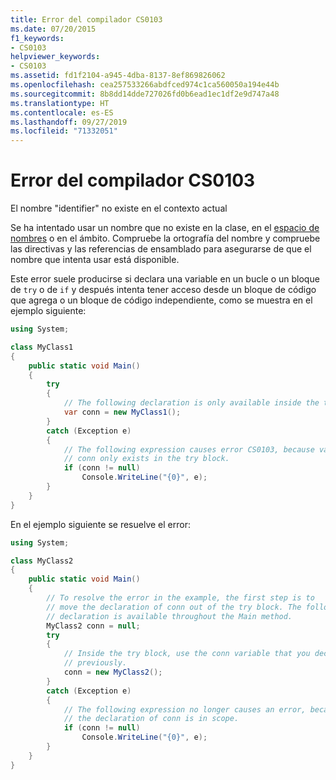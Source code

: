 ```yaml
---
title: Error del compilador CS0103
ms.date: 07/20/2015
f1_keywords:
- CS0103
helpviewer_keywords:
- CS0103
ms.assetid: fd1f2104-a945-4dba-8137-8ef869826062
ms.openlocfilehash: cea257533266abdfced974c1ca560050a194e44b
ms.sourcegitcommit: 8b8dd14dde727026fd0b6ead1ec1df2e9d747a48
ms.translationtype: HT
ms.contentlocale: es-ES
ms.lasthandoff: 09/27/2019
ms.locfileid: "71332051"
---
```

# <a name="compiler-error-cs0103"></a>Error del compilador CS0103

El nombre "identifier" no existe en el contexto actual

 Se ha intentado usar un nombre que no existe en la clase, en el [espacio de nombres](../keywords/namespace.md) o en el ámbito. Compruebe la ortografía del nombre y compruebe las directivas y las referencias de ensamblado para asegurarse de que el nombre que intenta usar está disponible.

 Este error suele producirse si declara una variable en un bucle o un bloque de `try` o de `if` y después intenta tener acceso desde un bloque de código que agrega o un bloque de código independiente, como se muestra en el ejemplo siguiente:

```csharp
using System;

class MyClass1
{
    public static void Main()
    {
        try
        {
            // The following declaration is only available inside the try block.
            var conn = new MyClass1();
        }
        catch (Exception e)
        {  
            // The following expression causes error CS0103, because variable
            // conn only exists in the try block.
            if (conn != null)
                Console.WriteLine("{0}", e);
        }
    }
}
```

 En el ejemplo siguiente se resuelve el error:

```csharp
using System;

class MyClass2
{
    public static void Main()
    {
        // To resolve the error in the example, the first step is to
        // move the declaration of conn out of the try block. The following
        // declaration is available throughout the Main method.
        MyClass2 conn = null;
        try
        {
            // Inside the try block, use the conn variable that you declared
            // previously.
            conn = new MyClass2();
        }
        catch (Exception e)
        {
            // The following expression no longer causes an error, because
            // the declaration of conn is in scope.
            if (conn != null)
                Console.WriteLine("{0}", e);
        }
    }
}
```

